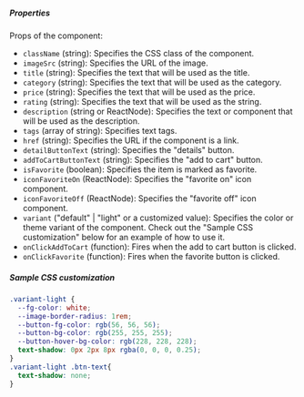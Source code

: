##### Properties

Props of the component:

- `className` (string): Specifies the CSS class of the component.
- `imageSrc` (string): Specifies the URL of the image.
- `title` (string): Specifies the text that will be used as the title.
- `category` (string): Specifies the text that will be used as the category.
- `price` (string): Specifies the text that will be used as the price.
- `rating` (string): Specifies the text that will be used as the string.
- `description` (string or ReactNode): Specifies the text or component that will be used as the description.
- `tags` (array of string): Specifies text tags.
- `href` (string): Specifies the URL if the component is a link.
- `detailButtonText` (string): Specifies the "details" button.
- `addToCartButtonText` (string): Specifies the "add to cart" button.
- `isFavorite` (boolean): Specifies the item is marked as favorite.
- `iconFavoriteOn` (ReactNode): Specifies the "favorite on" icon component.
- `iconFavoriteOff` (ReactNode): Specifies the "favorite off" icon component.
- `variant` ("default" | "light" or a customized value): Specifies the color or theme variant of the component. Check out the "Sample CSS customization" below for an example of how to use it.
- `onClickAddToCart` (function): Fires when the add to cart button is clicked.
- `onClickFavorite` (function): Fires when the favorite button is clicked.

##### Sample CSS customization

```css
.variant-light {
  --fg-color: white;
  --image-border-radius: 1rem;
  --button-fg-color: rgb(56, 56, 56);
  --button-bg-color: rgb(255, 255, 255);
  --button-hover-bg-color: rgb(228, 228, 228);
  text-shadow: 0px 2px 8px rgba(0, 0, 0, 0.25);
}
.variant-light .btn-text{
  text-shadow: none;
}
```

